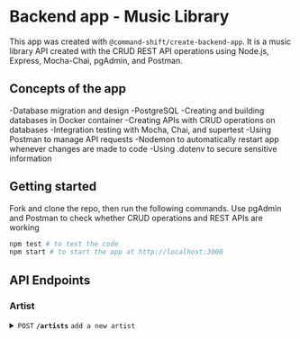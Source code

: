 # Backend app - Music Library

This app was created with `@command-shift/create-backend-app`. It is a music library API created with the CRUD REST API operations using Node.js, Express, Mocha-Chai, pgAdmin, and Postman.

## Concepts of the app

-Database migration and design
-PostgreSQL
-Creating and building databases in Docker container
-Creating APIs with CRUD operations on databases
-Integration testing with Mocha, Chai, and supertest
-Using Postman to manage API requests
-Nodemon to automatically restart app whenever changes are made to code
-Using .dotenv to secure sensitive information

## Getting started

Fork and clone the repo, then run the following commands. Use pgAdmin and Postman to check whether CRUD operations and REST APIs are working

```bash
npm test # to test the code
npm start # to start the app at http://localhost:3000
```

## API Endpoints

### Artist

<details>
<summary><code>POST</code> <code><b>/artists</b></code> <code>add a new artist</code></summary>

<summary><code>GET</code> <code><b>/artists</b></code> <code>find all artists</code></summary>

<summary><code>GET</code> <code><b>/artists/{id}</b></code> <code>find an artist by ID</code></summary>

<summary><code>PUT</code> <code><b>/artists/{id}</b></code> <code>replaces an artist with an updated record</code></summary>

<summary><code>PATCH</code> <code><b>/artists/{id}</b></code> <code>updates an artist's record</code></summary>

<summary><code>DELETE</code> <code><b>/artists/{id}</b></code> <code>deletes an artist</code></summary>

### Albums

<summary><code>POST</code> <code><b>/artists/{id}/albums</b></code> <code>add a new album associated with an artist</code></summary>

<summary><code>GET</code> <code><b>/albums</b></code> <code>find all albums</code></summary>

<summary><code>GET</code> <code><b>/albums/{id}</b></code> <code>find an album by ID</code></summary>

<summary><code>PUT</code> <code><b>/albums/{id}</b></code> <code>replaces an album with an updated record</code></summary>

<summary><code>PATCH</code> <code><b>/albums/{id}</b></code> <code>updates an album's record</code></summary>

<summary><code>DELETE</code> <code><b>/albums/{id}</b></code> <code>deletes an album</code></summary>
